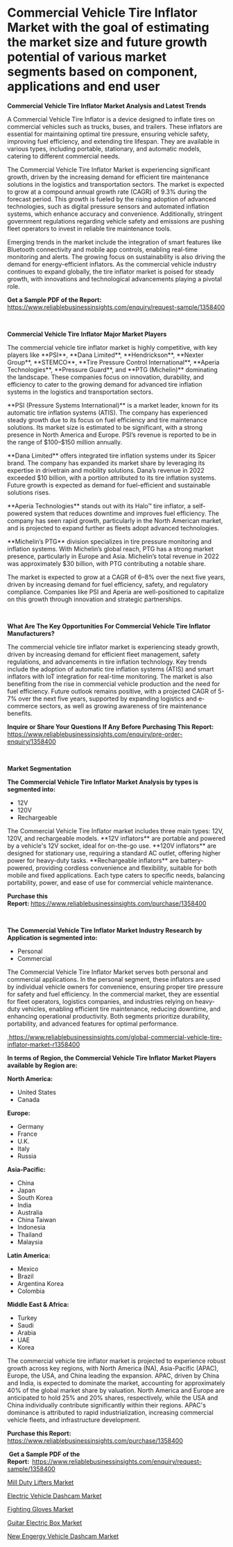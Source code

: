 <p><h1>Commercial Vehicle Tire Inflator Market with the goal of estimating the market size and future growth potential of various market segments based on component, applications and end user</h1></p><p><strong>Commercial Vehicle Tire Inflator Market Analysis and Latest Trends</strong></p>
<p><p>A Commercial Vehicle Tire Inflator is a device designed to inflate tires on commercial vehicles such as trucks, buses, and trailers. These inflators are essential for maintaining optimal tire pressure, ensuring vehicle safety, improving fuel efficiency, and extending tire lifespan. They are available in various types, including portable, stationary, and automatic models, catering to different commercial needs.</p><p>The Commercial Vehicle Tire Inflator Market is experiencing significant growth, driven by the increasing demand for efficient tire maintenance solutions in the logistics and transportation sectors. The market is expected to grow at a compound annual growth rate (CAGR) of 9.3% during the forecast period. This growth is fueled by the rising adoption of advanced technologies, such as digital pressure sensors and automated inflation systems, which enhance accuracy and convenience. Additionally, stringent government regulations regarding vehicle safety and emissions are pushing fleet operators to invest in reliable tire maintenance tools.</p><p>Emerging trends in the market include the integration of smart features like Bluetooth connectivity and mobile app controls, enabling real-time monitoring and alerts. The growing focus on sustainability is also driving the demand for energy-efficient inflators. As the commercial vehicle industry continues to expand globally, the tire inflator market is poised for steady growth, with innovations and technological advancements playing a pivotal role.</p></p>
<p><strong>Get a Sample PDF of the Report:&nbsp;</strong> <a href="https://www.reliablebusinessinsights.com/enquiry/request-sample/1358400?utm_campaign=1113&utm_medium=2&utm_source=Github&utm_content=ia&utm_term=23012025&utm_id=commercial-vehicle-tire-inflator">https://www.reliablebusinessinsights.com/enquiry/request-sample/1358400</a></p>
<p>&nbsp;</p>
<p><strong>Commercial Vehicle Tire Inflator Major Market Players</strong></p>
<p><p>The commercial vehicle tire inflator market is highly competitive, with key players like **PSI**, **Dana Limited**, **Hendrickson**, **Nexter Group**, **STEMCO**, **Tire Pressure Control International**, **Aperia Technologies**, **Pressure Guard**, and **PTG (Michelin)** dominating the landscape. These companies focus on innovation, durability, and efficiency to cater to the growing demand for advanced tire inflation systems in the logistics and transportation sectors.</p><p>**PSI (Pressure Systems International)** is a market leader, known for its automatic tire inflation systems (ATIS). The company has experienced steady growth due to its focus on fuel efficiency and tire maintenance solutions. Its market size is estimated to be significant, with a strong presence in North America and Europe. PSI’s revenue is reported to be in the range of $100–$150 million annually.</p><p>**Dana Limited** offers integrated tire inflation systems under its Spicer brand. The company has expanded its market share by leveraging its expertise in drivetrain and mobility solutions. Dana’s revenue in 2022 exceeded $10 billion, with a portion attributed to its tire inflation systems. Future growth is expected as demand for fuel-efficient and sustainable solutions rises.</p><p>**Aperia Technologies** stands out with its Halo™ tire inflator, a self-powered system that reduces downtime and improves fuel efficiency. The company has seen rapid growth, particularly in the North American market, and is projected to expand further as fleets adopt advanced technologies.</p><p>**Michelin’s PTG** division specializes in tire pressure monitoring and inflation systems. With Michelin’s global reach, PTG has a strong market presence, particularly in Europe and Asia. Michelin’s total revenue in 2022 was approximately $30 billion, with PTG contributing a notable share.</p><p>The market is expected to grow at a CAGR of 6–8% over the next five years, driven by increasing demand for fuel efficiency, safety, and regulatory compliance. Companies like PSI and Aperia are well-positioned to capitalize on this growth through innovation and strategic partnerships.</p></p>
<p>&nbsp;</p>
<p><strong>What Are The Key Opportunities For Commercial Vehicle Tire Inflator Manufacturers?</strong></p>
<p><p>The commercial vehicle tire inflator market is experiencing steady growth, driven by increasing demand for efficient fleet management, safety regulations, and advancements in tire inflation technology. Key trends include the adoption of automatic tire inflation systems (ATIS) and smart inflators with IoT integration for real-time monitoring. The market is also benefiting from the rise in commercial vehicle production and the need for fuel efficiency. Future outlook remains positive, with a projected CAGR of 5-7% over the next five years, supported by expanding logistics and e-commerce sectors, as well as growing awareness of tire maintenance benefits.</p></p>
<p><strong>Inquire or Share Your Questions If Any Before Purchasing This Report:</strong> <a href="https://www.reliablebusinessinsights.com/enquiry/pre-order-enquiry/1358400?utm_campaign=1113&utm_medium=2&utm_source=Github&utm_content=ia&utm_term=23012025&utm_id=commercial-vehicle-tire-inflator">https://www.reliablebusinessinsights.com/enquiry/pre-order-enquiry/1358400</a></p>
<p>&nbsp;</p>
<p><strong>Market Segmentation</strong></p>
<p><strong>The Commercial Vehicle Tire Inflator Market Analysis by types is segmented into:</strong></p>
<p><ul><li>12V</li><li>120V</li><li>Rechargeable</li></ul></p>
<p><p>The Commercial Vehicle Tire Inflator market includes three main types: 12V, 120V, and rechargeable models. **12V inflators** are portable and powered by a vehicle's 12V socket, ideal for on-the-go use. **120V inflators** are designed for stationary use, requiring a standard AC outlet, offering higher power for heavy-duty tasks. **Rechargeable inflators** are battery-powered, providing cordless convenience and flexibility, suitable for both mobile and fixed applications. Each type caters to specific needs, balancing portability, power, and ease of use for commercial vehicle maintenance.</p></p>
<p><strong>Purchase this Report:&nbsp;</strong><a href="https://www.reliablebusinessinsights.com/purchase/1358400?utm_campaign=1113&utm_medium=2&utm_source=Github&utm_content=ia&utm_term=23012025&utm_id=commercial-vehicle-tire-inflator">https://www.reliablebusinessinsights.com/purchase/1358400</a></p>
<p>&nbsp;</p>
<p><strong>The Commercial Vehicle Tire Inflator Market Industry Research by Application is segmented into:</strong></p>
<p><ul><li>Personal</li><li>Commercial</li></ul></p>
<p><p>The Commercial Vehicle Tire Inflator Market serves both personal and commercial applications. In the personal segment, these inflators are used by individual vehicle owners for convenience, ensuring proper tire pressure for safety and fuel efficiency. In the commercial market, they are essential for fleet operators, logistics companies, and industries relying on heavy-duty vehicles, enabling efficient tire maintenance, reducing downtime, and enhancing operational productivity. Both segments prioritize durability, portability, and advanced features for optimal performance.</p></p>
<p><a href="https://www.reliablebusinessinsights.com/global-commercial-vehicle-tire-inflator-market-r1358400?utm_campaign=1113&utm_medium=2&utm_source=Github&utm_content=ia&utm_term=23012025&utm_id=commercial-vehicle-tire-inflator">&nbsp;https://www.reliablebusinessinsights.com/global-commercial-vehicle-tire-inflator-market-r1358400</a></p>
<p><strong>In terms of Region, the Commercial Vehicle Tire Inflator Market Players available by Region are:</strong></p>
<p>
    <p> <strong> North America: </strong>
        <ul>
            <li>United States</li>
            <li>Canada</li>
        </ul>
        </p> 
    <p> <strong> Europe: </strong>
        <ul>
            <li>Germany</li>
            <li>France</li>
            <li>U.K.</li>
            <li>Italy</li>
            <li>Russia</li>
        </ul>
        </p> 
    <p> <strong> Asia-Pacific: </strong>
        <ul>
            <li>China</li>
            <li>Japan</li>
            <li>South Korea</li>
            <li>India</li>
            <li>Australia</li>
            <li>China Taiwan</li>
            <li>Indonesia</li>
            <li>Thailand</li>
            <li>Malaysia</li>
        </ul>
        </p> 
    <p> <strong> Latin America: </strong>
        <ul>
            <li>Mexico</li>
            <li>Brazil</li>
            <li>Argentina Korea</li>
            <li>Colombia</li>
        </ul>
        </p> 
    <p> <strong> Middle East & Africa: </strong>
        <ul>
            <li>Turkey</li>
            <li>Saudi</li>
            <li>Arabia</li>
            <li>UAE</li>
            <li>Korea</li>
        </ul>
    </p>
    </p>
<p><p>The commercial vehicle tire inflator market is projected to experience robust growth across key regions, with North America (NA), Asia-Pacific (APAC), Europe, the USA, and China leading the expansion. APAC, driven by China and India, is expected to dominate the market, accounting for approximately 40% of the global market share by valuation. North America and Europe are anticipated to hold 25% and 20% shares, respectively, while the USA and China individually contribute significantly within their regions. APAC's dominance is attributed to rapid industrialization, increasing commercial vehicle fleets, and infrastructure development.</p></p>
<p><strong>Purchase this Report: </strong><a href="https://www.reliablebusinessinsights.com/purchase/1358400?utm_campaign=1113&utm_medium=2&utm_source=Github&utm_content=ia&utm_term=23012025&utm_id=commercial-vehicle-tire-inflator">https://www.reliablebusinessinsights.com/purchase/1358400</a></p>
<p>&nbsp;<strong>Get a Sample PDF of the Report:&nbsp;&nbsp;</strong><a href="https://www.reliablebusinessinsights.com/enquiry/request-sample/1358400?utm_campaign=1113&utm_medium=2&utm_source=Github&utm_content=ia&utm_term=23012025&utm_id=commercial-vehicle-tire-inflator">https://www.reliablebusinessinsights.com/enquiry/request-sample/1358400</a></p>
<p><strong></strong></p>
<p><p><a href="https://www.linkedin.com/pulse/competitive-intelligence-mill-duty-lifters-market-key-players-j4s1f?utm_campaign=1113&utm_medium=2&utm_source=Github&utm_content=ia&utm_term=23012025&utm_id=commercial-vehicle-tire-inflator">Mill Duty Lifters Market</a></p><p><a href="https://github.com/princessbartram3/Market-Research-Report-List-1/blob/main/electric-vehicle-dashcam-market.md?utm_campaign=1113&utm_medium=2&utm_source=Github&utm_content=ia&utm_term=23012025&utm_id=commercial-vehicle-tire-inflator">Electric Vehicle Dashcam Market</a></p><p><a href="https://www.linkedin.com/pulse/fighting-gloves-market-valuation-forecast-2025-2032-106-c1hof?utm_campaign=1113&utm_medium=2&utm_source=Github&utm_content=ia&utm_term=23012025&utm_id=commercial-vehicle-tire-inflator">Fighting Gloves Market</a></p><p><a href="https://www.linkedin.com/pulse/global-guitar-electric-box-102-cagr-forecast-2025--bvkvc?utm_campaign=1113&utm_medium=2&utm_source=Github&utm_content=ia&utm_term=23012025&utm_id=commercial-vehicle-tire-inflator">Guitar Electric Box Market</a></p><p><a href="https://github.com/edacruz6/Market-Research-Report-List-1/blob/main/new-engergy-vehicle-dashcam-market.md?utm_campaign=1113&utm_medium=2&utm_source=Github&utm_content=ia&utm_term=23012025&utm_id=commercial-vehicle-tire-inflator">New Engergy Vehicle Dashcam Market</a></p></p>